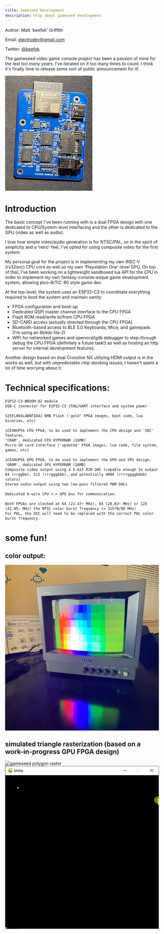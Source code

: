 ```yaml
---
title: Gameseed Development
description: blog about gameseed development
---
```

Author: Matt 'beefok' Griffith

Email: [electrodev@gmail.com](gameseed@proton.me)

Twitter: [@beefok](https://www.twitter.com/beefok)

The gameseed video game console project has been a passion of mine for the _last too many years_. I've iterated on it too many times to count. I think it's finally time to release some sort of public announcement for it!

![gameseed scan](/images/gameseed-x1.png)

# Introduction
The basic concept I've been running with is a dual FPGA design with one dedicated to CPU/System-level interfacing and the other is dedicated to the GPU (video as well as audio).

I love how simple video/audio generation is for NTSC/PAL, so in the spirit of simplicity and a 'retro' feel, I've opted for using composite video for the first system.

My personal goal for the project is in implementing my own RISC-V (rv32imc) CPU core as well as my own 'Playstation One'-level GPU.
On top of that, I've been working on a lightweight sandboxed lua API for the CPU in order to implement my own fantasy-console-esque game development system, allowing pico-8/TIC-80 style game dev.

At the top-level, the system uses an ESP32-C3 to coordinate everything required to boot the system and maintain *sanity*.
- FPGA configuration and boot-up
- Dedicated QSPI master channel interface to the CPU FPGA
- Flash ROM read/write to/from CPU FPGA
- SD-CARD access (actually directed through the CPU FPGA)
- Bluetooth-based access to BLE 5.0 Keyboards, Mice, and gamepads (I'm using an 8bitdo lite-2)
- WIFI for networked games and openocd/gdb debugger to step-through debug the CPU FPGA (definitely a future task!) as well as hosting an http server for internal development features.

Another design based on dual Crosslink NX utilizing HDMI output is in the works as well, but with unpredictable chip stocking issues, I haven't spent a lot of time worrying about it.

# Technical specifications:
```
ESP32-C3-WROOM-02 module
USB-C connector for ESP32-C3 JTAG/UART interface and system power 

S25FL064LABNFI041 8MB Flash ('gold' FPGA images, boot code, lua binaries, etc)

iCE40UP5k CPU FPGA, to be used to implement the CPU design and 'SOC' features.
'CRAM', dedicated CPU HYPERRAM (16MB)
Micro-SD card interface ('updated' FPGA images, lua code, file system, games, etc)

iCE40UP5k GPU FPGA, to be used to implement the GPU and SPU design.
'GRAM', dedicated GPU HYPERRAM (16MB)
Composite video output using a 5-bit R2R DAC (capable enough to output 64 (rrggbb), 512 (rrrgggbbb), and potentially 4096 (rrrrggggbbbb) colors)
Stereo audio output using two low-pass filtered PWM DACs

Dedicated 6-wire CPU <-> GPU bus for communication.

Both FPGAs are clocked at 6X (21.47~ MHz), 8X (28.63~ MHz) or 12X (42.95~ MHz) the NTSC color burst frequency (= 315*N/88 MHz)
For PAL, the OSC will need to be replaced with the correct PAL color burst frequency.
```

# some fun!

## color output:
![gameseed tv](/images/gameseed-x2.png)

## simulated triangle rasterization (based on a work-in-progress GPU FPGA design)
![gameseed polygon raster](/images/triraster7.gif)
![gameseed hierarchical raster](/images/hierarchy2.gif)
